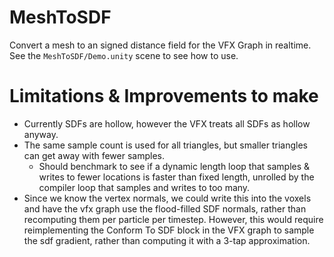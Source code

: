 # MeshToSDF 
Convert a mesh to an signed distance field for the VFX Graph in realtime.
See the `MeshToSDF/Demo.unity` scene to see how to use.

# Limitations & Improvements to make
* Currently SDFs are hollow, however the VFX treats all SDFs as hollow anyway.
* The same sample count is used for all triangles, but smaller triangles can get away with fewer samples.
  * Should benchmark to see if a dynamic length loop that samples & writes to fewer locations is faster than fixed length, unrolled by the compiler loop that samples and writes to too many.
* Since we know the vertex normals, we could write this into the voxels and have the vfx graph use the flood-filled SDF normals, rather than recomputing them per particle per timestep. However, this would require reimplementing the Conform To SDF block in the VFX graph to sample the sdf gradient, rather than computing it with a 3-tap approximation.
